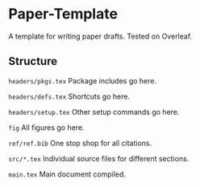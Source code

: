 # Paper-Template

A template for writing paper drafts. Tested on Overleaf. 

## Structure

```headers/pkgs.tex```
Package includes go here.

```headers/defs.tex```
Shortcuts go here.

```headers/setup.tex```
Other setup commands go here.

```fig```
All figures go here.

```ref/ref.bib```
One stop shop for all citations.

```src/*.tex```
Individual source files for different sections.

```main.tex```
Main document compiled.
